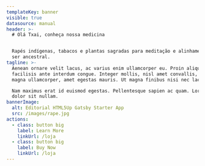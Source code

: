 ```yaml
---
templateKey: banner
visible: true
datasource: manual
header: >-
  # Olá Txai, conheça nossa medicina


  Rapés indígenas, tabacos e plantas sagradas para meditação e alinhamento com o
  ser ancestral.
tagline: >-
  Aenean ornare velit lacus, ac varius enim ullamcorper eu. Proin aliquam
  facilisis ante interdum congue. Integer mollis, nisl amet convallis, porttitor
  magna ullamcorper, amet egestas mauris. Ut magna finibus nisi nec lacinia. 

  Nam maximus erat id euismod egestas. Pellentesque sapien ac quam. Lorem ipsum
  dolor sit nullam.  
bannerImage:
  alt: Editorial HTML5Up Gatsby Starter App
  src: /images/rape.jpg
actions:
  - class: button big
    label: Learn More
    linkUrl: /loja
  - class: button big
    label: Buy Now
    linkUrl: /loja
---
```


